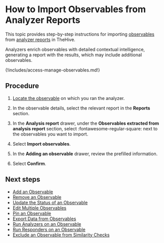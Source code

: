 # How to Import Observables from Analyzer Reports

This topic provides step-by-step instructions for importing [observables](../../user-guides/analyst-corner/cases/observables/about-observables.md) from [analyzer reports](../../../../administration/cortex/about-cortex.md) in TheHive.

Analyzers enrich observables with detailed contextual intelligence, generating a report with the results, which may include additional observables.

{!includes/access-manage-observables.md!}

<h2>Procedure</h2>

1. [Locate the observable](../search-for-cases/find-an-observable.md) on which you ran the analyzer.

2. In the observable details, select the relevant report in the **Reports** section.

3. In the **Analysis report** drawer, under the **Observables extracted from analysis report** section, select :fontawesome-regular-square: next to the observables you want to import.

4. Select **Import observables**.

5. In the **Adding an observable** drawer, review the prefilled information.

6. Select **Confirm**.

<h2>Next steps</h2>

* [Add an Observable](add-an-observable.md)
* [Remove an Observable](remove-an-observable.md)
* [Update the Status of an Observable](update-status-of-an-observable.md)
* [Edit Multiple Observables](edit-multiple-observables.md)
* [Pin an Observable](pin-an-observable.md)
* [Export Data from Observables](export-data-observables.md)
* [Run Analyzers on an Observable](run-analyzers-on-observables.md)
* [Run Responders on an Observable](run-responders-on-an-observable.md)
* [Exclude an Observable from Similarity Checks](exclude-an-observable-from-similarity-checks.md)
